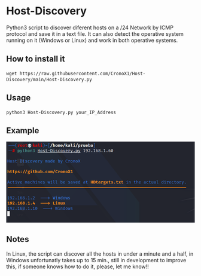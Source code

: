 # Host-Discovery

Python3 script to discover diferent hosts on a /24 Network by ICMP protocol and save it in a text file. 
It can also detect the operative system running on it (Windows or Linux) and work in both operative systems.

## How to install it

```
wget https://raw.githubusercontent.com/CronoX1/Host-Discovery/main/Host-Discovery.py
```

## Usage

```
python3 Host-Discovery.py your_IP_Address
```

## Example

![alt text](https://github.com/CronoX1/Host-Discovery/blob/main/images/usageHD.png)

## Notes

In Linux, the script can discover all the hosts in under a minute and a half, in Windows unfortunatly takes up to 15 min., still in development to improve this, if someone knows how to do it, please, let me know!!
